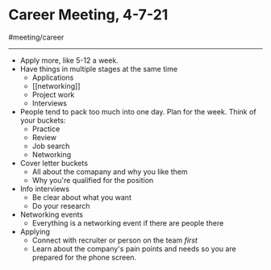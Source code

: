 # Career Meeting, 4-7-21
#meeting/career

---
- Apply more, like 5-12 a week. 
- Have things in multiple stages at the same time
	- Applications
	- [[networking]]
	- Project work
	- Interviews
- People tend to pack too much into one day. Plan for the week. Think of your buckets: 
	- Practice
	- Review
	- Job search
	- Networking
- Cover letter buckets
	- All about the comapany and why you like them
	- Why you're qualified for the position
- Info interviews
	- Be clear about what you want
	- Do your research
- Networking events
	- Everything is a networking event if there are people there
- Applying
	- Connect with recruiter or person on the team *first*
	- Learn about the company's pain points and needs so you are prepared for the phone screen. 